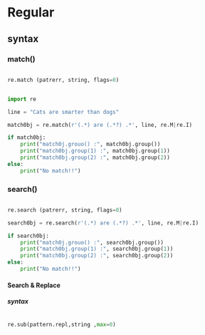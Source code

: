 # Regular

## syntax
### match()
```python

re.match (patrerr, string, flags=0)

```

```python

import re

line = "Cats are smarter than dogs"

match0bj = re.match(r'(.*) are (.*?) .*', line, re.M|re.I)

if match0bj:
    print("match0j.grouo() :", match0bj.group())
    print("match0bj.group(1) :", match0bj.group(1))
    print("match0bj.group(2) :", match0bj.group(2))
else:
    print("No match!!")

```

### search()
```python

re.search (patrerr, string, flags=0)
```
```python
search0bj = re.search(r'(.*) are (.*?) .*', line, re.M|re.I)

if search0bj:
    print("match0j.grouo() :", search0bj.group())
    print("match0bj.group(1) :", search0bj.group(1))
    print("match0bj.group(2) :", search0bj.group(2))
else:
    print("No match!!")

```

#### Search & Replace

##### syntax
```python

re.sub(pattern.repl,string ,max=0)
```